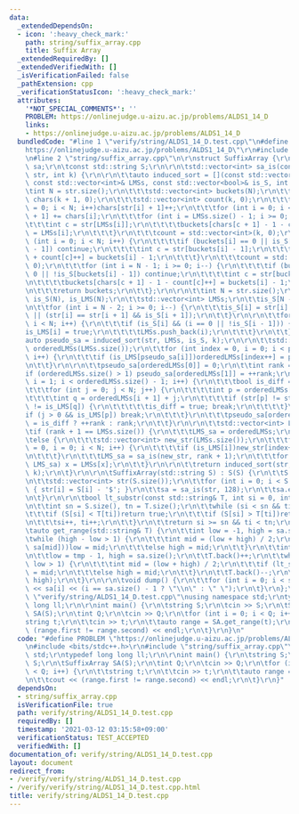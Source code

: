 ```yaml
---
data:
  _extendedDependsOn:
  - icon: ':heavy_check_mark:'
    path: string/suffix_array.cpp
    title: Suffix Array
  _extendedRequiredBy: []
  _extendedVerifiedWith: []
  _isVerificationFailed: false
  _pathExtension: cpp
  _verificationStatusIcon: ':heavy_check_mark:'
  attributes:
    '*NOT_SPECIAL_COMMENTS*': ''
    PROBLEM: https://onlinejudge.u-aizu.ac.jp/problems/ALDS1_14_D
    links:
    - https://onlinejudge.u-aizu.ac.jp/problems/ALDS1_14_D
  bundledCode: "#line 1 \"verify/string/ALDS1_14_D.test.cpp\"\n#define PROBLEM \"\
    https://onlinejudge.u-aizu.ac.jp/problems/ALDS1_14_D\"\r\n#include <bits/stdc++.h>\r\
    \n#line 2 \"string/suffix_array.cpp\"\n\r\nstruct SuffixArray {\r\n\tstd::vector<int>\
    \ sa;\r\n\tconst std::string S;\r\n\r\n\tstd::vector<int> sa_is(const std::vector<int>&\
    \ str, int k) {\r\n\r\n\t\tauto induced_sort = [](const std::vector<int>& str,\
    \ const std::vector<int>& LMSs, const std::vector<bool>& is_S, int k) {\r\n\t\t\
    \tint N = str.size();\r\n\t\t\tstd::vector<int> buckets(N);\r\n\t\t\tstd::vector<int>\
    \ chars(k + 1, 0);\r\n\t\t\tstd::vector<int> count(k, 0);\r\n\t\t\tfor (int i\
    \ = 0; i < N; i++)chars[str[i] + 1]++;\r\n\t\t\tfor (int i = 0; i < k; i++)chars[i\
    \ + 1] += chars[i];\r\n\t\t\tfor (int i = LMSs.size() - 1; i >= 0; i--) {\r\n\t\
    \t\t\tint c = str[LMSs[i]];\r\n\t\t\t\tbuckets[chars[c + 1] - 1 - count[c]++]\
    \ = LMSs[i];\r\n\t\t\t}\r\n\t\t\tcount = std::vector<int>(k, 0);\r\n\t\t\tfor\
    \ (int i = 0; i < N; i++) {\r\n\t\t\t\tif (buckets[i] == 0 || is_S[buckets[i]\
    \ - 1]) continue;\r\n\t\t\t\tint c = str[buckets[i] - 1];\r\n\t\t\t\tbuckets[chars[c]\
    \ + count[c]++] = buckets[i] - 1;\r\n\t\t\t}\r\n\t\t\tcount = std::vector<int>(k,\
    \ 0);\r\n\t\t\tfor (int i = N - 1; i >= 0; i--) {\r\n\t\t\t\tif (buckets[i] ==\
    \ 0 || !is_S[buckets[i] - 1]) continue;\r\n\t\t\t\tint c = str[buckets[i] - 1];\r\
    \n\t\t\t\tbuckets[chars[c + 1] - 1 - count[c]++] = buckets[i] - 1;\r\n\t\t\t}\r\
    \n\t\t\treturn buckets;\r\n\t\t};\r\n\r\n\t\tint N = str.size();\r\n\t\tstd::vector<bool>\
    \ is_S(N), is_LMS(N);\r\n\t\tstd::vector<int> LMSs;\r\n\t\tis_S[N - 1] = true;\r\
    \n\t\tfor (int i = N - 2; i >= 0; i--) {\r\n\t\t\tis_S[i] = str[i] < str[i + 1]\
    \ || (str[i] == str[i + 1] && is_S[i + 1]);\r\n\t\t}\r\n\r\n\t\tfor (int i = 0;\
    \ i < N; i++) {\r\n\t\t\tif (is_S[i] && (i == 0 || !is_S[i - 1])) {\r\n\t\t\t\t\
    is_LMS[i] = true;\r\n\t\t\t\tLMSs.push_back(i);\r\n\t\t\t}\r\n\t\t}\r\n\r\n\t\t\
    auto pseudo_sa = induced_sort(str, LMSs, is_S, k);\r\n\r\n\t\tstd::vector<int>\
    \ orderedLMSs(LMSs.size());\r\n\t\tfor (int index = 0, i = 0; i < pseudo_sa.size();\
    \ i++) {\r\n\t\t\tif (is_LMS[pseudo_sa[i]])orderedLMSs[index++] = pseudo_sa[i];\r\
    \n\t\t}\r\n\r\n\t\tpseudo_sa[orderedLMSs[0]] = 0;\r\n\t\tint rank = 0;\r\n\t\t\
    if (orderedLMSs.size() > 1) pseudo_sa[orderedLMSs[1]] = ++rank;\r\n\t\tfor (int\
    \ i = 1; i < orderedLMSs.size() - 1; i++) {\r\n\t\t\tbool is_diff = false;\r\n\
    \t\t\tfor (int j = 0; j < N; j++) {\r\n\t\t\t\tint p = orderedLMSs[i] + j;\r\n\
    \t\t\t\tint q = orderedLMSs[i + 1] + j;\r\n\t\t\t\tif (str[p] != str[q] || is_LMS[p]\
    \ != is_LMS[q]) {\r\n\t\t\t\t\tis_diff = true; break;\r\n\t\t\t\t}\r\n\t\t\t\t\
    if (j > 0 && is_LMS[p]) break;\r\n\t\t\t}\r\n\t\t\tpseudo_sa[orderedLMSs[i + 1]]\
    \ = is_diff ? ++rank : rank;\r\n\t\t}\r\n\r\n\t\tstd::vector<int> LMS_sa;\r\n\t\
    \tif (rank + 1 == LMSs.size()) {\r\n\t\t\tLMS_sa = orderedLMSs;\r\n\t\t}\r\n\t\
    \telse {\r\n\t\t\tstd::vector<int> new_str(LMSs.size());\r\n\t\t\tfor (int index\
    \ = 0, i = 0; i < N; i++) {\r\n\t\t\t\tif (is_LMS[i])new_str[index++] = pseudo_sa[i];\r\
    \n\t\t\t}\r\n\t\t\tLMS_sa = sa_is(new_str, rank + 1);\r\n\t\t\tfor (auto&& x :\
    \ LMS_sa) x = LMSs[x];\r\n\t\t}\r\n\r\n\t\treturn induced_sort(str, LMS_sa, is_S,\
    \ k);\r\n\t}\r\n\r\n\tSuffixArray(std::string S) : S(S) {\r\n\t\tS += \"$\";\r\
    \n\t\tstd::vector<int> str(S.size());\r\n\t\tfor (int i = 0; i < S.size(); i++)\
    \ { str[i] = S[i] - '$'; }\r\n\t\tsa = sa_is(str, 128);\r\n\t\tsa.erase(sa.begin());\r\
    \n\t}\r\n\r\n\tbool lt_substr(const std::string& T, int si = 0, int ti = 0) {\r\
    \n\t\tint sn = S.size(), tn = T.size();\r\n\t\twhile (si < sn && ti < tn) {\r\n\
    \t\t\tif (S[si] < T[ti])return true;\r\n\t\t\tif (S[si] > T[ti])return false;\r\
    \n\t\t\tsi++, ti++;\r\n\t\t}\r\n\t\treturn si >= sn && ti < tn;\r\n\t}\r\n\r\n\
    \tauto get_range(std::string& T) {\r\n\t\tint low = -1, high = sa.size();\r\n\t\
    \twhile (high - low > 1) {\r\n\t\t\tint mid = (low + high) / 2;\r\n\t\t\tif (lt_substr(T,\
    \ sa[mid]))low = mid;\r\n\t\t\telse high = mid;\r\n\t\t}\r\n\t\tint tmp = high;\r\
    \n\t\tlow = tmp - 1, high = sa.size();\r\n\t\tT.back()++;\r\n\t\twhile (high -\
    \ low > 1) {\r\n\t\t\tint mid = (low + high) / 2;\r\n\t\t\tif (lt_substr(T, sa[mid]))low\
    \ = mid;\r\n\t\t\telse high = mid;\r\n\t\t}\r\n\t\tT.back()--;\r\n\t\treturn std::make_pair(tmp,\
    \ high);\r\n\t}\r\n\r\n\tvoid dump() {\r\n\t\tfor (int i = 0; i < sa.size(); i++)std::cout\
    \ << sa[i] << (i == sa.size() - 1 ? \"\\n\" : \" \");\r\n\t}\r\n};\r\n#line 4\
    \ \"verify/string/ALDS1_14_D.test.cpp\"\nusing namespace std;\r\ntypedef long\
    \ long ll;\r\n\r\nint main() {\r\n\tstring S;\r\n\tcin >> S;\r\n\tSuffixArray\
    \ SA(S);\r\n\tint Q;\r\n\tcin >> Q;\r\n\tfor (int i = 0; i < Q; i++) {\r\n\t\t\
    string t;\r\n\t\tcin >> t;\r\n\t\tauto range = SA.get_range(t);\r\n\t\tcout <<\
    \ (range.first != range.second) << endl;\r\n\t}\r\n}\n"
  code: "#define PROBLEM \"https://onlinejudge.u-aizu.ac.jp/problems/ALDS1_14_D\"\r\
    \n#include <bits/stdc++.h>\r\n#include \"string/suffix_array.cpp\"\r\nusing namespace\
    \ std;\r\ntypedef long long ll;\r\n\r\nint main() {\r\n\tstring S;\r\n\tcin >>\
    \ S;\r\n\tSuffixArray SA(S);\r\n\tint Q;\r\n\tcin >> Q;\r\n\tfor (int i = 0; i\
    \ < Q; i++) {\r\n\t\tstring t;\r\n\t\tcin >> t;\r\n\t\tauto range = SA.get_range(t);\r\
    \n\t\tcout << (range.first != range.second) << endl;\r\n\t}\r\n}"
  dependsOn:
  - string/suffix_array.cpp
  isVerificationFile: true
  path: verify/string/ALDS1_14_D.test.cpp
  requiredBy: []
  timestamp: '2021-03-12 03:15:58+09:00'
  verificationStatus: TEST_ACCEPTED
  verifiedWith: []
documentation_of: verify/string/ALDS1_14_D.test.cpp
layout: document
redirect_from:
- /verify/verify/string/ALDS1_14_D.test.cpp
- /verify/verify/string/ALDS1_14_D.test.cpp.html
title: verify/string/ALDS1_14_D.test.cpp
---
```

